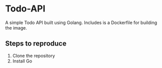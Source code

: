 # Todo-API
A simple Todo API built using Golang.
Includes is a Dockerfile for building the image.
## Steps to reproduce
1. Clone the repository
2. Install Go 

